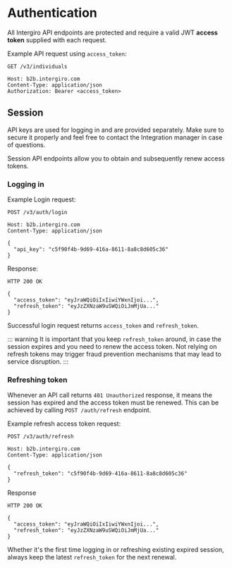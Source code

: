 # Authentication

All Intergiro API endpoints are protected and require a valid JWT **access token** supplied with each request.

Example API request using `access_token`:

``` {1,5}
GET /v3/individuals

Host: b2b.intergiro.com
Content-Type: application/json
Authorization: Bearer <access_token>
```

## Session

API keys are used for logging in and are provided separately. Make sure to secure it properly and feel free to contact the Integration manager in case of questions.

Session API endpoints allow you to obtain and subsequently renew access tokens.

### Logging in

Example Login request:

``` {1,7}
POST /v3/auth/login

Host: b2b.intergiro.com
Content-Type: application/json

{
  "api_key": "c5f90f4b-9d69-416a-8611-8a8c8d605c36"
}
```

Response:

``` {1,4}
HTTP 200 OK

{
  "access_token": "eyJraWQiOiIxIiwiYWxnIjoi...",
  "refresh_token": "eyJzZXNzaW9uSWQiOiJmMjUa..."
}
```

Successful login request returns `access_token` and `refresh_token`.

::: warning
It is important that you keep `refresh_token` around, in case the session expires and you need to renew the access token.
Not relying on refresh tokens may trigger fraud prevention mechanisms that may lead to service disruption.
:::


### Refreshing token

Whenever an API call returns `401 Unauthorized` response, it means the session has expired and the access token must be renewed. This can be achieved by calling `POST /auth/refresh` endpoint.

Example refresh access token request:

``` {1,7}
POST /v3/auth/refresh

Host: b2b.intergiro.com
Content-Type: application/json

{
  "refresh_token": "c5f90f4b-9d69-416a-8611-8a8c8d605c36"
}
```

Response

``` {1,4}
HTTP 200 OK

{
  "access_token": "eyJraWQiOiIxIiwiYWxnIjoi...",
  "refresh_token": "eyJzZXNzaW9uSWQiOiJmMjUa..."
}
```

Whether it's the first time logging in or refreshing existing expired session, always keep the latest `refresh_token` for the next renewal.

